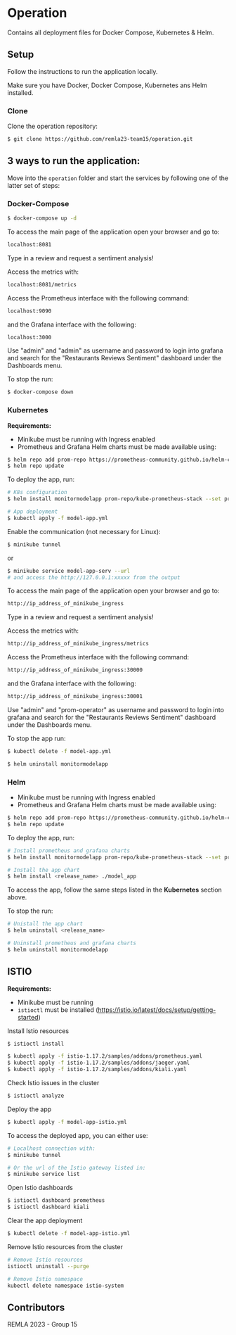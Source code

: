 # Operation
Contains all deployment files for Docker Compose, Kubernetes &amp; Helm.

## Setup
Follow the instructions to run the application locally.

Make sure you have Docker, Docker Compose, Kubernetes ans Helm installed.

### Clone
Clone the operation repository:
```bash
$ git clone https://github.com/remla23-team15/operation.git
```

## 3 ways to run the application:
Move into the `operation` folder and start the services by following one of the latter set of steps:

### Docker-Compose
```bash
$ docker-compose up -d
```

To access the main page of the application open your browser and go to:
```bash
localhost:8081
``` 
Type in a review and request a sentiment analysis! 

Access the metrics with:
```bash
localhost:8081/metrics
```

Access the Prometheus interface with the following command:
```bash
localhost:9090
```

and the Grafana interface with the following:
```bash
localhost:3000
```

Use "admin" and "admin" as username and password to login into grafana and search for the "Restaurants Reviews Sentiment" dashboard under the Dashboards menu.

To stop the run:
```bash
$ docker-compose down
```

### Kubernetes

**Requirements:**

- Minikube must be running with Ingress enabled
- Prometheus and Grafana Helm charts must be made available using:
```bash
$ helm repo add prom-repo https://prometheus-community.github.io/helm-charts
$ helm repo update
```

To deploy the app, run:

```bash
# K8s configuration
$ helm install monitormodelapp prom-repo/kube-prometheus-stack --set prometheus.service.nodePort=30000 --set prometheus.service.type=NodePort --set grafana.service.nodePort=30001 --set grafana.service.type=NodePort

# App deployment
$ kubectl apply -f model-app.yml
```
Enable the communication (not necessary for Linux):
```bash
$ minikube tunnel
```
or 
```bash
$ minikube service model-app-serv --url
# and access the http://127.0.0.1:xxxxx from the output
```

To access the main page of the application open your browser and go to:
```bash
http://ip_address_of_minikube_ingress
``` 
Type in a review and request a sentiment analysis! 

Access the metrics with:
```bash
http://ip_address_of_minikube_ingress/metrics
```

Access the Prometheus interface with the following command:
```bash
http://ip_address_of_minikube_ingress:30000
```

and the Grafana interface with the following:
```bash
http://ip_address_of_minikube_ingress:30001
```

Use "admin" and "prom-operator" as username and password to login into grafana and search for the "Restaurants Reviews Sentiment" dashboard under the Dashboards menu.

To stop the app run:
```bash
$ kubectl delete -f model-app.yml

$ helm uninstall monitormodelapp
```

### Helm

- Minikube must be running with Ingress enabled
- Prometheus and Grafana Helm charts must be made available using:
```bash
$ helm repo add prom-repo https://prometheus-community.github.io/helm-charts
$ helm repo update
```

To deploy the app, run:

```bash
# Install prometheus and grafana charts
$ helm install monitormodelapp prom-repo/kube-prometheus-stack --set prometheus.service.nodePort=30000 --set prometheus.service.type=NodePort --set grafana.service.nodePort=30001 --set grafana.service.type=NodePort

# Install the app chart
$ helm install <release_name> ./model_app
```

To access the app, follow the same steps listed in the **Kubernetes** section above.

To stop the run:
```bash
# Unistall the app chart
$ helm uninstall <release_name>

# Uninstall prometheus and grafana charts
$ helm uninstall monitormodelapp
```

## ISTIO

**Requirements:**

- Minikube must be running
- `istioctl` must be installed (https://istio.io/latest/docs/setup/getting-started)

Install Istio resources

```bash
$ istioctl install

$ kubectl apply -f istio-1.17.2/samples/addons/prometheus.yaml
$ kubectl apply -f istio-1.17.2/samples/addons/jaeger.yaml
$ kubectl apply -f istio-1.17.2/samples/addons/kiali.yaml
```

Check Istio issues in the cluster

```bash
$ istioctl analyze
```

Deploy the app

```bash
$ kubectl apply -f model-app-istio.yml
```

To access the deployed app, you can either use:

```bash
# Localhost connection with:
$ minikube tunnel

# Or the url of the Istio gateway listed in:
$ minikube service list
```

Open Istio dashboards

```bash
$ istioctl dashboard prometheus
$ istioctl dashboard kiali
```

Clear the app deployment

```bash
$ kubectl delete -f model-app-istio.yml
```

Remove Istio resources from the cluster

```bash
# Remove Istio resources
istioctl uninstall --purge

# Remove Istio namespace
kubectl delete namespace istio-system
```

## Contributors

REMLA 2023 - Group 15

